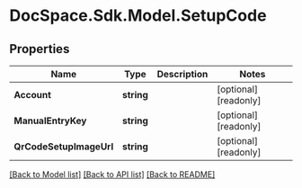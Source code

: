 # DocSpace.Sdk.Model.SetupCode

## Properties

Name | Type | Description | Notes
------------ | ------------- | ------------- | -------------
**Account** | **string** |  | [optional] [readonly] 
**ManualEntryKey** | **string** |  | [optional] [readonly] 
**QrCodeSetupImageUrl** | **string** |  | [optional] [readonly] 

[[Back to Model list]](../README.md#documentation-for-models) [[Back to API list]](../README.md#documentation-for-api-endpoints) [[Back to README]](../README.md)

